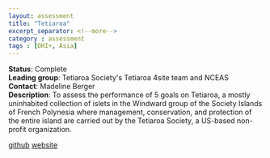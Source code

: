 ```yaml
---
layout: assessment
title: "Tetiaroa"
excerpt_separator: <!--more-->
category : assessment
tags : [OHI+, Asia]
---
```


**Status**: Complete  
**Leading group**: Tetiaroa Society's Tetiaroa 4site team and NCEAS  
**Contact**: Madeline Berger  
**Description**: To assess the performance of 5 goals on Tetiaroa, a mostly uninhabited collection of islets in the Windward group of the Society Islands of French Polynesia where management, conservation, and protection of the entire island are carried out by the Tetiaroa Society, a US-based non-profit organization.  

<a href="https://github.com/OHI-4site/tet-prep" target="_blank">github</a>
<a href="https://ohi-4site.github.io/tet-scores/documents/methods-results/Supplement.html" target="_blank">website</a> 
